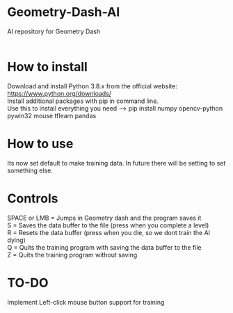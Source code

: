# Geometry-Dash-AI
AI repository for Geometry Dash
<br />
<br />

# How to install
Download and install Python 3.8.x from the official website: https://www.python.org/downloads/ <br />
Install additional packages with pip in command line. <br />
Use this to install everything you need --> pip install numpy opencv-python pywin32 mouse tflearn pandas

# How to use
Its now set default to make training data. In future there will be setting to set something else.

# Controls
SPACE or LMB = Jumps in Geometry dash and the program saves it<br />
S = Saves the data buffer to the file (press when you complete a level) <br />
R = Resets the data buffer (press when you die, so we dont train the AI dying) <br />
Q = Quits the training program with saving the data buffer to the file <br />
Z = Quits the training program without saving 

# TO-DO
Implement Left-click mouse button support for training

